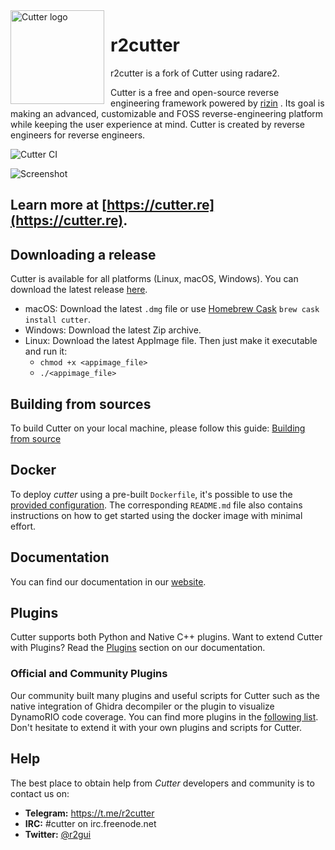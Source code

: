 <img width="150" height="150" align="left" style="float: left; margin: 0 10px 0 0;" alt="Cutter logo" src="https://raw.githubusercontent.com/radareorg/cutter/master/src/img/cutter.svg?sanitize=true">

# r2cutter

r2cutter is a fork of Cutter using radare2.

Cutter is a free and open-source reverse engineering framework powered by [rizin](https://github.com/rizinorg/rizin) . Its goal is making an advanced, customizable and FOSS reverse-engineering platform while keeping the user experience at mind. Cutter is created by reverse engineers for reverse engineers.  

![Cutter CI](https://github.com/radareorg/r2cutter/workflows/Cutter%20CI/badge.svg)

![Screenshot](https://raw.githubusercontent.com/radareorg/cutter/master/docs/source/images/screenshot.png)

## Learn more at [https://cutter.re](https://cutter.re).

## Downloading a release

Cutter is available for all platforms (Linux, macOS, Windows).
You can download the latest release [here](https://github.com/radareorg/cutter/releases).
 * macOS: Download the latest `.dmg` file or use [Homebrew Cask](https://github.com/Homebrew/homebrew-cask) `brew cask install cutter`.
 * Windows: Download the latest Zip archive.
 * Linux: Download the latest AppImage file. Then just make it executable and run it:
   * `chmod +x <appimage_file>`
   * `./<appimage_file>`

## Building from sources

To build Cutter on your local machine, please follow this guide: [Building from source](https://cutter.re/docs/building.html)

## Docker

To deploy *cutter* using a pre-built `Dockerfile`, it's possible to use the [provided configuration](docker). The corresponding `README.md` file also contains instructions on how to get started using the docker image with minimal effort.

## Documentation

You can find our documentation in our [website](https://cutter.re/docs/).

## Plugins
Cutter supports both Python and Native C++ plugins. Want to extend Cutter with Plugins? Read the [Plugins](https://cutter.re/docs/plugins) section on our documentation.

### Official and Community Plugins
Our community built many plugins and useful scripts for Cutter such as the native integration of Ghidra decompiler or the plugin to visualize DynamoRIO code coverage. You can find more plugins in the [following list](https://github.com/radareorg/cutter-plugins). Don't hesitate to extend it with your own plugins and scripts for Cutter.

## Help

The best place to obtain help from *Cutter* developers and community is to contact us on:

- **Telegram:** https://t.me/r2cutter
- **IRC:** #cutter on irc.freenode.net
- **Twitter:** [@r2gui](https://twitter.com/r2gui)
